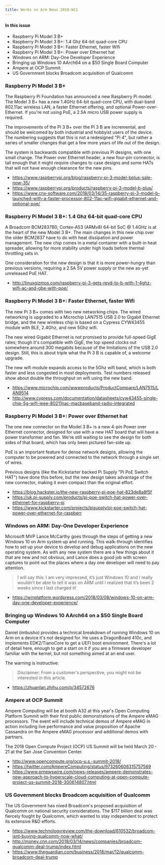 ```yaml
---
title: Works on Arm News 2018-W11
---
```


#### In this issue

* Raspberry Pi Model 3 B+
* Raspberry Pi Model 3 B+: 1.4 Ghz 64-bit quad-core CPU
* Raspberry Pi Model 3 B+: Faster Ethernet, faster Wifi
* Raspberry Pi Model 3 B+: Power over Ethernet hat
* Windows on ARM: Day-One Developer Experience 
* Bringing up Windows 10 AArch64 on a $50 Single Board Computer
* Ampere at OCP Summit
* US Government blocks Broadcom acquisition of Qualcomm

### Raspberry Pi Model 3 B+

The Raspberry Pi Foundation has announced a new Raspberry Pi
model. The Model 3 B+ has a new 1.4GHz 64-bit quad-core CPU, with
dual-band 802.11ac wireless LAN, a faster Ethernet offering, and
optional Power-over-Ethernet.  If you're not using PoE, a 2.5A
micro USB power supply is required.

The improvements of the Pi 3 B+ over the Pi 3 B are incremental,
and should be welcomed by both industrial and hobbyist users of
the device. The numbering suggests that this is not a redesigned
"Pi 4", but rather a series of smaller changes that get a few
more years of life out of the design.

The system is backwards compatible with previous Pi designs,
with one small change. The Power over Ethernet header, a new
four-pin connector, is tall enough that it might require changes
to case designs and some HATs that will not have enough 
clearance for the new pins.

* https://www.raspberrypi.org/blog/raspberry-pi-3-model-bplus-sale-now-35/
* https://www.raspberrypi.org/products/raspberry-pi-3-model-b-plus/
* https://www.cnx-software.com/2018/03/14/35-raspberry-pi-3-model-b-launched-with-a-faster-processor-802-11ac-wifi-gigabit-ethernet-and-optional-poe/

### Raspberry Pi Model 3 B+: 1.4 Ghz 64-bit quad-core CPU

A Broadcom BCM2837B0, Cortex-A53 (ARMv8) 64-bit SoC @ 1.4GHz is
at the heart of the new Model 3 B+. The main changes in this
new chip over the older BCM2837 have to do with heat dissipation
and power management. The new chip comes in a metal container
with a built-in heat spreader, allowing for more stability under
high loads before thermal throttling sets in.

One consideration for the new design is that it is more power-hungry
than previous versions, requiring a 2.5A 5V power supply or the
new as-yet unreleased PoE HAT.

* http://linuxgizmos.com/raspberry-pi-3-gets-revd-to-b-with-1-4ghz-wifi-ac-and-gbe-with-poe/

### Raspberry Pi Model 3 B+: Faster Ethernet, faster Wifi

The new Pi 3 B+ comes with two new networking chips. The
wired networking is upgraded to a Microchip LAN7515 USB 2.0
to Gigabit Ethernet bridge, and the new wireless chip is
based on a Cypress CYW43455 module with BLE, 2.4Ghz, and new
5Ghz wifi.

The new wired Gigabit Ethernet is not promised to provide
full-speed GigE rates; though it's compatible with GigE,
the top speed clocks out somewhere around 300 megabits 
because of the limitations of the USB 2.0 design. Still,
this is about triple what the Pi 3 B is capable of, a welcome
upgrade.

The new wifi module expands access to the 5Ghz wifi band,
which is both faster and less congested in most deployments.
Test numbers released show about double the throughput on
wifi using the new band.

* https://www.microchip.com/wwwproducts/ProductCompare/LAN7515/LAN9514
* http://www.cypress.com/documentation/datasheets/cyw43455-single-chip-5g-wifi-ieee-80211nac-macbaseband-radio-integrated

### Raspberry Pi Model 3 B+: Power over Ethernet hat

The one new connector on the Model 3 B+ is a new 4-pin Power
over Ethernet connector, designed for use with a new HAT 
board that will have a power transformer and fan. We're
still waiting to see the design for both sides of that
board, which has only been pictured fan-side up.

PoE is an important feature for dense network designs, 
allowing the computer to be powered and connected to the
network through a single set of wires. 

Previous designs (like the Kickstarter backed Pi Supply "Pi PoE Switch HAT")
have done this before, but the new design takes advantage 
of the new connector, making it even compact than the
original effort.
 
* https://blog.hackster.io/the-new-raspberry-pi-poe-hat-823de8a8f5f
* https://uk.pi-supply.com/products/pi-poe-switch-hat-power-over-ethernet-for-raspberry-pi
* https://www.kickstarter.com/projects/pisupply/pi-poe-switch-hat-power-over-ethernet-for-raspberr

### Windows on ARM: Day-One Developer Experience 

Microsoft MVP Lance McCarthy goes through the steps of
getting a new Windows 10 on Arm system up and running.
This walk-through identifies how to set up your device
to develop and debug applications on the new operating
system. As with any new system there are a few things
about it that are new and not obvious, and Lance does
a good job with screen captures to point out the places
where a day one developer will need to pay attention.

> I will say this: I am very impressed, it’s just Windows 10 and I
really wouldn’t be able to tell it was on ARM until I realized that
it’s been 2 weeks since I last charged it!

* https://winplatform.wordpress.com/2018/03/08/windows-10-on-arm-day-one-developer-experience/

### Bringing up Windows 10 AArch64 on a $50 Single Board Computer

Daniel (imbusho) provides a technical breakdown of running Windows
10 on Arm on a device it's not designed for. He uses a DragonBoard
410c, and implements EDK2/TianoCore to get a UEFI boot environment.
There's a lot of detail here, enough to get a start on it if you
are a firmware developer familiar with the kernel, but not something
aimed at an end user.

The warning is instructive:

> Disclaimer: From a customer's perspective, you might not be interested in this article.

* https://zhuanlan.zhihu.com/p/34572676

### Ampere at OCP Summit

Ampere Computing will be at booth A32 at this year's Open Computing
Platform Summit with their first public demonstrations of the Ampere
eMAG processors. The event will include technical demos of Ampere
eMAG in action including live performance and value proposition of
Apache Cassandra on the Ampere eMAG processor and additional demos
with partners.

The 2018 Open Compute Project (OCP) US Summit will be held March
20 - 21 at the San Jose Convention Center.

* http://www.opencompute.org/ocp-u.s.-summit-2018/
* https://twitter.com/AmpereComputing/status/973260606315757569
* https://www.prnewswire.com/news-releases/ampere-demonstrates-new-approach-to-hyperscale-cloud-computing-at-open-compute-project-us-summit-2018-300614807.html

### US Government blocks Broadcom acquisition of Qualcomm

The US Government has nixed Broadcom's proposed acquisition of
Qualcomm on national security considerations. The $117 billion
deal was fiercely fought by Qualcomm, which wanted to stay
independent to protect its extensive R&D efforts.

* https://www.technologyreview.com/the-download/610532/broadcom-isnt-buying-qualcomm-now-what/
* http://money.cnn.com/2018/03/14/news/companies/broadcom-qualcomm-deal-trump/index.html
* https://www.theguardian.com/business/2018/mar/12/qualcomm-broadcom-deal-trump
